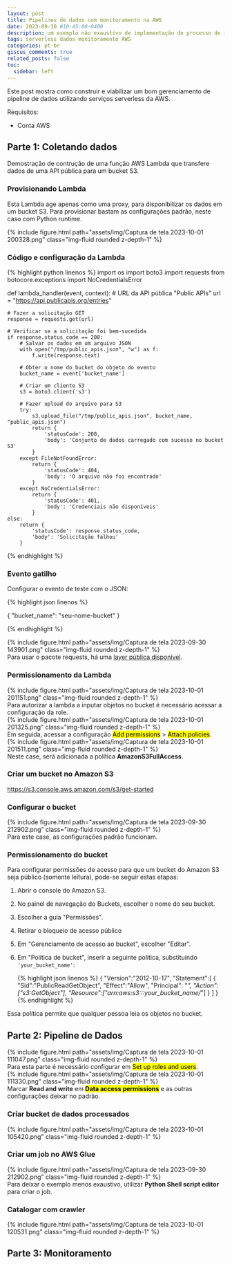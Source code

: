 ```yaml
---
layout: post
title: Pipelines de dados com monitoramento na AWS 
date: 2023-09-30 #10:45:00-0400
description: um exemplo não exaustivo de implementação de processo de ingestão de dados
tags: serverless dados monitoramento AWS
categories: pt-br
giscus_comments: true
related_posts: false
toc:
  sidebar: left
---
```

Este post mostra como construir e viabilizar um bom gerenciamento de pipeline de dados utilizando serviços serverless da AWS.

Requisitos:

- Conta AWS

## Parte 1: Coletando dados

Demostração de contrução de uma função AWS Lambda que transfere dados de uma API pública para um bucket S3.

### Provisionando Lambda

Esta Lambda age apenas como uma proxy, para disponibilizar os dados em um bucket S3. Para provisionar bastam as configurações padrão, neste caso com Python runtime.

<div class="row mt-3">
    <div class="col-sm mt-3 mt-md-0">
        {% include figure.html path="assets/img/Captura de tela 2023-10-01 200328.png" class="img-fluid rounded z-depth-1" %}
    </div>
</div>

### Código e configuração da Lambda

{% highlight python linenos %}
import os
import boto3
import requests
from botocore.exceptions import NoCredentialsError

def lambda_handler(event, context):
    # URL da API pública "Public APIs"
    url = "https://api.publicapis.org/entries"

    # Fazer a solicitação GET
    response = requests.get(url)

    # Verificar se a solicitação foi bem-sucedida
    if response.status_code == 200:
        # Salvar os dados em um arquivo JSON
        with open("/tmp/public_apis.json", "w") as f:
            f.write(response.text)
        
        # Obter o nome do bucket do objeto do evento
        bucket_name = event['bucket_name']

        # Criar um cliente S3
        s3 = boto3.client('s3')

        # Fazer upload do arquivo para S3
        try:
            s3.upload_file("/tmp/public_apis.json", bucket_name, "public_apis.json")
            return {
                'statusCode': 200,
                'body': 'Conjunto de dados carregado com sucesso no bucket S3'
            }
        except FileNotFoundError:
            return {
                'statusCode': 404,
                'body': 'O arquivo não foi encontrado'
            }
        except NoCredentialsError:
            return {
                'statusCode': 401,
                'body': 'Credenciais não disponíveis'
            }
    else:
        return {
            'statusCode': response.status_code,
            'body': 'Solicitação falhou'
        }
{% endhighlight %}

### Evento gatilho

Configurar o evento de teste com o JSON:

{% highlight json linenos %}

{
  "bucket_name": "seu-nome-bucket"
}

{% endhighlight %}

<div class="row mt-3">
    <div class="col-sm mt-3 mt-md-0">
        {% include figure.html path="assets/img/Captura de tela 2023-09-30 143901.png" class="img-fluid rounded z-depth-1" %}
    </div>
</div>
<div class="caption">
    Para usar o pacote requests, há uma <a href="https://github.com/keithrozario/Klayers/tree/master">layer pública disponível</a>.
</div>

### Permissionamento da Lambda

<div class="row mt-3">
    <div class="col-sm mt-3 mt-md-0">
        {% include figure.html path="assets/img/Captura de tela 2023-10-01 201151.png" class="img-fluid rounded z-depth-1" %}
    </div>
</div>
<div class="caption">
    Para autorizar a lambda a inputar objetos no bucket é necessário acessar a configuração da role.
</div>

<div class="row mt-3">
    <div class="col-sm mt-3 mt-md-0">
        {% include figure.html path="assets/img/Captura de tela 2023-10-01 201325.png" class="img-fluid rounded z-depth-1" %}
    </div>
</div>
<div class="caption">
    Em seguida, acessar a configuração <mark>Add permissions</mark> > <mark>Attach policies</mark>.
</div>

<div class="row mt-3">
    <div class="col-sm mt-3 mt-md-0">
        {% include figure.html path="assets/img/Captura de tela 2023-10-01 201511.png" class="img-fluid rounded z-depth-1" %}
    </div>
</div>
<div class="caption">
    Neste case, será adicionada a política <b>AmazonS3FullAccess</b>.
</div>

### Criar um bucket no Amazon S3

<https://s3.console.aws.amazon.com/s3/get-started>

### Configurar o bucket

<div class="row mt-3">
    <div class="col-sm mt-3 mt-md-0">
        {% include figure.html path="assets/img/Captura de tela 2023-09-30 212902.png" class="img-fluid rounded z-depth-1" %}
    </div>
</div>
<div class="caption">
    Para este case, as configurações padrão funcionam.
</div>

### Permissionamento do bucket

Para configurar permissões de acesso para que um bucket do Amazon S3 seja público (somente leitura), pode-se seguir estas etapas:

1. Abrir o console do Amazon S3.
2. No painel de navegação do Buckets, escolher o nome do seu bucket.
3. Escolher a guia "Permissões".
4. Retirar o bloqueio de acesso público
5. Em "Gerenciamento de acesso ao bucket", escolher "Editar".
6. Em "Política de bucket", inserir a seguinte política, substituindo `'your_bucket_name'`:

    {% highlight json linenos %}
    {
      "Version":"2012-10-17",
      "Statement":[
        {
          "Sid":"PublicReadGetObject",
          "Effect":"Allow",
          "Principal": "*",
          "Action":["s3:GetObject"],
          "Resource":["arn:aws:s3:::your_bucket_name/*"]
        }
      ]
    }{% endhighlight %}

Essa política permite que qualquer pessoa leia os objetos no bucket.

## Parte 2: Pipeline de Dados

<div class="row mt-3">
    <div class="col-sm mt-3 mt-md-0">
        {% include figure.html path="assets/img/Captura de tela 2023-10-01 111047.png" class="img-fluid rounded z-depth-1" %}
    </div>
</div>
<div class="caption">
    Para esta parte é necessário configurar em <mark>Set up roles and users</mark>.
</div>

<div class="row mt-3">
    <div class="col-sm mt-3 mt-md-0">
        {% include figure.html path="assets/img/Captura de tela 2023-10-01 111330.png" class="img-fluid rounded z-depth-1" %}
    </div>
</div>
<div class="caption">
    Marcar <b>Read and write</b> em <mark><b>Data access permissions</b></mark> e as outras configurações deixar no padrão.
</div>

### Criar bucket de dados processados

<div class="row mt-3">
    <div class="col-sm mt-3 mt-md-0">
        {% include figure.html path="assets/img/Captura de tela 2023-10-01 105420.png" class="img-fluid rounded z-depth-1" %}
    </div>
</div>

### Criar um job no AWS Glue

<div class="row mt-3">
    <div class="col-sm mt-3 mt-md-0">
        {% include figure.html path="assets/img/Captura de tela 2023-09-30 212902.png" class="img-fluid rounded z-depth-1" %}
    </div>
</div>
<div class="caption">
    Para deixar o exemplo menos exaustivo, utilizar <b>Python Shell script editor</b> para criar o job.
</div>

### Catalogar com crawler

<div class="row mt-3">
    <div class="col-sm mt-3 mt-md-0">
        {% include figure.html path="assets/img/Captura de tela 2023-10-01 120531.png" class="img-fluid rounded z-depth-1" %}
    </div>
</div>

## Parte 3: Monitoramento
